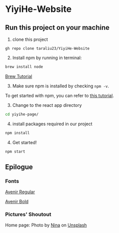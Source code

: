 # YiyiHe-Website

## Run this project on your machine

1. clone this project

```
gh repo clone taraliu23/YiyiHe-Website
```

2. Install npm by running in terminal:

```bash
brew install node
```
[Brew Tutorial](https://formulae.brew.sh/formula/node)

3. Make sure npm is installed by checking `npm -v`. 

To get started with  npm, you can refer to [this tutorial](https://www.geeksforgeeks.org/how-to-download-and-install-node-js-and-npm/).

3. Change to the react app directory 
```bash
cd yiyihe-page/
```
4. install packages required in our project
   
```bash
npm install
```
                  
4. Get started!
```bash
npm start
```

## Epilogue

### Fonts

[Avenir Regular](https://github.com/bitcamp/bitcamp-branding/blob/master/fonts/Avenir/Avenir-Regular.woff2)

[Avenir Bold](https://github.com/bitcamp/bitcamp-branding/blob/master/fonts/Avenir/Avenir-Bold.woff2)

### Pictures' Shoutout

Home page: Photo by <a href="https://unsplash.com/@ninaz?utm_content=creditCopyText&utm_medium=referral&utm_source=unsplash">Nina</a> on <a href="https://unsplash.com/photos/black-and-blue-abstract-painting-VKg1oXU-vzo?utm_content=creditCopyText&utm_medium=referral&utm_source=unsplash">Unsplash</a>
      
